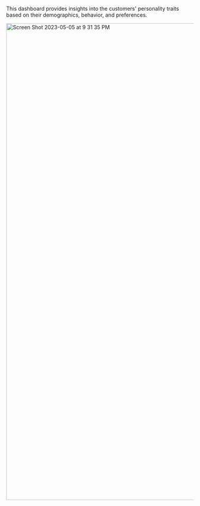 This dashboard provides insights into the customers' personality traits based on their demographics, behavior, and preferences.


<img width="1280" alt="Screen Shot 2023-05-05 at 9 31 35 PM" src="https://user-images.githubusercontent.com/61939810/236540948-d5b81ab6-11c8-4ad3-9339-b1e694202cfd.png">
